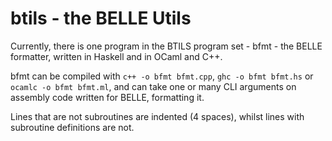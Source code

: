 # btils - the BELLE Utils

Currently, there is one program in the BTILS program set - bfmt - the BELLE formatter, written in Haskell and in OCaml and C++.

bfmt can be compiled with `c++ -o bfmt bfmt.cpp`, `ghc -o bfmt bfmt.hs` or `ocamlc -o bfmt bfmt.ml`, and can take one or many CLI arguments on assembly code written for BELLE, formatting it.

Lines that are not subroutines are indented (4 spaces), whilst lines with subroutine definitions are not.
